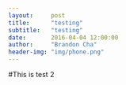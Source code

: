 ```yaml
---
layout:     post
title:      "testing"
subtitle:   "testing"
date:       2016-04-04 12:00:00
author:     "Brandon Cha"
header-img: "img/phone.png"
---
```


#This is test 2